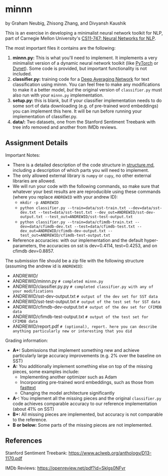 # minnn
by Graham Neubig, Zhisong Zhang, and Divyansh Kaushik

This is an exercise in developing a minimalist neural network toolkit for NLP, part of Carnegie Mellon University's [CS11-747: Neural Networks for NLP](http://www.phontron.com/class/nn4nlp2020/).

The most important files it contains are the following:
1. **minnn.py:** This is what you'll need to implement. It implements a very minimalist version of a dynamic neural network toolkit (like [PyTorch](https://github.com/pytorch/pytorch) or [Dynet](https://github.com/clab/dynet)). Some code is provided, but important functionality is not included.
2. **classifier.py:** training code for a [Deep Averaging Network](https://www.aclweb.org/anthology/P15-1162.pdf) for text classification using minnn. You can feel free to make any modifications to make it a better model, *but* the original version of `classifier.py` must also run with your `minnn.py` implementation.
3. **setup.py:** this is blank, but if your classifier implementation needs to do some sort of data downloading (e.g. of pre-trained word embeddings) you can implement this here. It will be run before running your implementation of classifier.py.
4. **data/:** Two datasets, one from the Stanford Sentiment Treebank with tree info removed and another from IMDb reviews.

## Assignment Details

Important Notes:
- There is a detailed description of the code structure in [structure.md](structure.md), including a description of which parts you will need to implement. 
- The only allowed external library is `numpy` or `cupy`, no other external libraries are allowed.
- We will run your code with the following commands, so make sure that whatever your best results are are reproducible using these commands (where you replace `ANDREWID` with your andrew ID):
    - `mkdir -p ANDREWID`
    - `python classifier.py --train=data/sst-train.txt --dev=data/sst-dev.txt --test=data/sst-test.txt --dev_out=ANDREWID/sst-dev-output.txt --test_out=ANDREWID/sst-test-output.txt`
    - `python classifier.py --train=data/cfimdb-train.txt --dev=data/cfimdb-dev.txt --test=data/cfimdb-test.txt --dev_out=ANDREWID/cfimdb-dev-output.txt --test_out=ANDREWID/cfimdb-test-output.txt`
- Reference accuracies: with our implementation and the default hyper-parameters, the accuracies on sst is dev=0.4114, test=0.4253, and on cfimdb dev=0.8857.

The submission file should be a zip file with the following structure (assuming the andrew id is `ANDREWID`):

- ANDREWID/
- ANDREWID/minnn.py `# completed minnn.py`
- ANDREWID/classifier.py.py `# completed classifier.py with any of your modifications`
- ANDREWID/sst-dev-output.txt `# output of the dev set for SST data`
- ANDREWID/sst-test-output.txt `# output of the test set for SST data`
- ANDREWID/cfimdb-dev-output.txt `# output of the dev set for CFIMDB data`
- ANDREWID/cfimdb-test-output.txt `# output of the test set for CFIMDB data`
- ANDREWID/report.pdf `# (optional), report. here you can describe anything particularly new or interesting that you did`

Grading information:
- **A+:** Submissions that implement something new and achieve particularly large accuracy improvements (e.g. 2\% over the baseline on SST)
- **A:** You additionally implement something else on top of the missing pieces, some examples include:
    - Implementing another optimizer such as Adam
    - Incorporating pre-trained word embeddings, such as those from [fasttext](https://fasttext.cc/)
    - Changing the model architecture significantly
- **A-:** You implement all the missing pieces and the original `classifier.py` code achieves comparable accuracy to our reference implementation (about 41% on SST)
- **B+:** All missing pieces are implemented, but accuracy is not comparable to the reference.
- **B or below:** Some parts of the missing pieces are not implemented.

## References

Stanford Sentiment Treebank: https://www.aclweb.org/anthology/D13-1170.pdf

IMDb Reviews: https://openreview.net/pdf?id=Sklgs0NFvr
